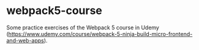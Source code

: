 # webpack5-course

Some practice exercises of the Webpack 5 course in Udemy (https://www.udemy.com/course/webpack-5-ninja-build-micro-frontend-and-web-apps).
